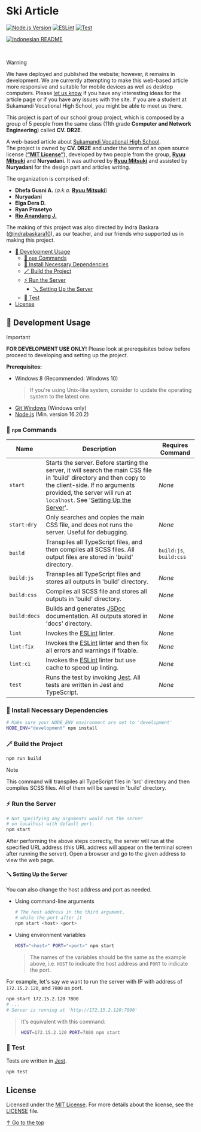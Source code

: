 # <a name="top"/> Ski Article

<!-- Badges -->
[![Node.js Version](https://img.shields.io/badge/Node.js-16.20.2-brightgreen?logo=node.js)](https://nodejs.org/blog/release/v16.20.2)
[![ESLint](https://github.com/mitsuki31/SkiArticle/actions/workflows/eslint.yml/badge.svg)](https://github.com/mitsuki31/SkiArticle/actions/workflows/eslint.yml)
[![Test](https://github.com/mitsuki31/SkiArticle/actions/workflows/test.yml/badge.svg)](https://github.com/mitsuki31/SkiArticle/actions/workflows/test.yml)

[![Indonesian README](https://img.shields.io/badge/indonesian_readme-white?style=for-the-badge&logo=readme&logoColor=white&labelColor=ff2222)](./README_ID.md)

<br/>

> [!WARNING]
> 
> We have deployed and published the website; however, it remains in development. We are currently attempting to make this web-based article more responsive and suitable
> for mobile devices as well as desktop computers. Please [let us know](https:/github.com/mitsuki31/SkiArticle/issues/new) if you have any interesting ideas for the article page
> or if you have any issues with the site. If you are a student at Sukamandi Vocational High School, you might be able to meet us there.

This project is part of our school group project, which is composed by a group of 5 people from the same class (11th grade **Computer and Network Engineering**) called **CV. DR2E**.

A web-based article about [Sukamandi Vocational High School][ski-instagram].  
The project is owned by **CV. DR2E** and under the terms of an open source license ([**&ldquo;MIT License&rdquo;**][mit-license]), developed by two people from the group, [**Ryuu Mitsuki**][mitsuki31] and **Nuryadani**.
It was authored by [**Ryuu Mitsuki**][mitsuki31] and assisted by **Nuryadani** for the design part and articles writing.

The organization is comprised of:

- **Dhefa Gusni A.** (_a.k.a._ [**Ryuu Mitsuki**][mitsuki31])
- **Nuryadani**
- **Elga Dera D.**
- **Ryan Prasetyo**
- [**Rio Anandang J.**](https://instagram.com/yhoanandang)

The making of this project was also directed by Indra Baskara ([@indrabaskara10][baskara-instragram]), as our teacher, and our friends who supported us in making this project.

- [🚧 Development Usage](#development-usage)
  - [🔑 `npm` Commands](#npm-commands)
  - [🧩 Install Necessary Dependencies](#install-necessary-dependencies)
  - [🪄 Build the Project](#build-the-project)
  - [⚡ Run the Server](#run-the-server)
    - [🪛 Setting Up the Server](#setting-up-the-server)
  - [🧪 Test](#test)
- [License](#license)

## <a name="development-usage"/> 🚧 Development Usage

> [!IMPORTANT]
> 
> **FOR DEVELOPMENT USE ONLY!** Please look at prerequisites below before proceed to developing and setting up the project.
> 
> **Prerequisites:**  
> - Windows 8 (Recommended: Windows 10)
>   > If you're using Unix-like system, consider to update the operating system to the latest one.
> - [Git Windows](https://git-scm.com/download/win) (Windows only)
> - [Node.js](nodejs-homepage) (Min. version 16.20.2)

### <a name="npm-commands"/> 🔑 `npm` Commands

| Name | Description | Requires Command |
| ---- | ----------- | -------- |
| `start` | Starts the server. Before starting the server, it will search the main CSS file in 'build' directory and then copy to the client-side. If no arguments provided, the server will run at `localhost`. See '[Setting Up the Server](#setting-up-the-server)'. | _None_ |
| `start:dry` | Only searches and copies the main CSS file, and does not runs the server. Useful for debugging. | _None_ |
| `build` | Transpiles all TypeScript files, and then compiles all SCSS files. All output files are stored in 'build' directory. | `build:js`, `build:css` |
| `build:js` | Transpiles all TypeScript files and stores all outputs in 'build' directory. | _None_ |
| `build:css` | Compiles all SCSS file and stores all outputs in 'build' directory. | _None_ |
| `build:docs` | Builds and generates [JSDoc](https://jsdoc.app) documentation. All outputs stored in 'docs' directory. | _None_ |
| `lint` | Invokes the [ESLint][eslint] linter. | _None_ |
| `lint:fix` | Invokes the [ESLint][eslint] linter and then fix all errors and warnings if fixable. | _None_ |
| `lint:ci` | Invokes the [ESLint][eslint] linter but use cache to speed up linting. | _None_ |
| `test` | Runs the test by invoking [Jest][jest]. All tests are written in Jest and TypeScript. | _None_ |

### <a name="install-necessary-dependencies"/> 🧩 Install Necessary Dependencies
  ```bash
  # Make sure your NODE_ENV environment are set to 'development'
  NODE_ENV="development" npm install
  ```

### <a name="build-the-project"/> 🪄 Build the Project

  ```bash
  npm run build
  ```
  > [!NOTE]
  > 
  > This command will transpiles all TypeScript files in 'src' directory and then
  > compiles SCSS files. All of them will be saved in 'build' directory.

### <a name="run-the-server"/> ⚡ Run the Server

  ```bash
  # Not specifying any arguments would run the server
  # on localhost with default port.
  npm start
  ```

After performing the above steps correctly, the server will run at the specified URL address (this URL address will appear on the terminal screen after running the server). Open a browser and go to the given address to view the web page.

#### <a name="setting-up-the-server"/> 🪛 Setting Up the Server

You can also change the host address and port as needed.

- Using command-line arguments

  ```bash
  # The host address in the third argument,
  # while the port after it
  npm start <host> <port>
  ```

- Using environment variables

  ```bash
  HOST="<host>" PORT="<port>" npm start
  ```
  > The names of the variables should be the same as the example above,
  > i.e. `HOST` to indicate the host address and `PORT` to indicate the port.

For example, let's say we want to run the server with IP with address of `172.15.2.120`, and `7800` as port.

```bash
npm start 172.15.2.120 7800
# ...
# Server is running at 'http://172.15.2.120:7800'
```

> It's equivalent with this command:
> ```bash
> HOST=172.15.2.120 PORT=7800 npm start
> ```

### <a name="test"/> 🧪 Test

Tests are written in [Jest][jest].

```bash
npm test
```

## <a name="license"/> License

Licensed under the [MIT License][mit-license]. For more details about the license, see the [LICENSE](./LICENSE) file.

[↑ Go to the top](#top)

<!-- Links -->
[mitsuki31]: https://github.com/mitsuki31
[mit-license]: https://opensource.org/license/mit
[ski-instagram]: https://instagram.com/smksukamandi.72
[baskara-instragram]: https://instagram.com/indrabaskara10
[nodejs-homepage]: https://nodejs.org
[jest]: https://jestjs.io
[eslint]: https://eslint.org
